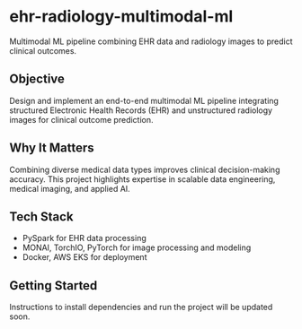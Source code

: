 # ehr-radiology-multimodal-ml
Multimodal ML pipeline combining EHR data and radiology images to predict clinical outcomes.

## Objective
Design and implement an end-to-end multimodal ML pipeline integrating structured Electronic Health Records (EHR) and unstructured radiology images for clinical outcome prediction.

## Why It Matters
Combining diverse medical data types improves clinical decision-making accuracy. This project highlights expertise in scalable data engineering, medical imaging, and applied AI.

## Tech Stack
- PySpark for EHR data processing
- MONAI, TorchIO, PyTorch for image processing and modeling
- Docker, AWS EKS for deployment

## Getting Started
Instructions to install dependencies and run the project will be updated soon.

